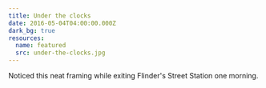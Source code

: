 ```yaml
---
title: Under the clocks
date: 2016-05-04T04:00:00.000Z
dark_bg: true
resources:
  name: featured
  src: under-the-clocks.jpg
---
```

Noticed this neat framing while exiting Flinder's Street Station one morning.